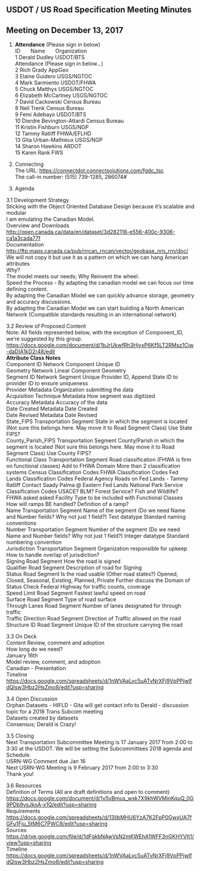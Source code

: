 ## USDOT / US Road Specification Meeting Minutes   
## Meeting on December 13, 2017  

1. **Attendance** (Please sign in below)    
ID &nbsp; &nbsp; &nbsp; Name &nbsp; &nbsp; &nbsp; Organization          
1  Derald Dudley   USDOT/BTS  
Attendance (Please sign in below…)  
2  Rich Grady   AppGeo  
3  Elaine Guidero   USGS/NGTOC     
4  Mark Sarmiento   USDOT/FHWA  
5  Chuck Matthys   USGS/NGTOC  
6  Elizabeth McCartney   USGS/NGTOC  
7  David Cackowski   Census Bureau  
8  Neil Trenk   Census Bureau  
9  Femi Adebayo   USDOT/BTS  
10  Dierdre Bevington-Attardi   Census Bureau  
11  Kristin Fishburn   USGS/NGP  
12  Tammy Ratliff   FHWA/EFLHD  
13  Gita Urban-Mathieux   USGS/NGP  
14  Sharon Hawkins   ARDOT  
15  Karen Rank   FWS  

2. Connecting  
The URL: https://connectdot.connectsolutions.com/fgdc_tsc  
The call-in number: (515) 739-1285, 286074#  

3. Agenda  

3.1 Development Strategy  
Sticking with the Object Oriented Database Design because it’s scalable and modular  
I am emulating the Canadian Model.  
Overview and Downloads  
http://open.canada.ca/data/en/dataset/3d282116-e556-400c-9306-ca1a3cada77f  
Documentation  
http://ftp.maps.canada.ca/pub/nrcan_rncan/vector/geobase_nrn_rrn/doc/  
We will not copy it but use it as a pattern on which we can hang American attributes  
Why?  
The model meets our needs; Why Reinvent the wheel.   
Speed the Process - By adapting the canadian model we can focus our time defining content.  
By adapting the Canadian Model we can quickly advance storage, geometry and accuracy discussions.  
By adapting the Canadian Model we can start building a North American Network (Compatible standards resulting in an international network)  

3.2 Review of Proposed Content   
Note:  All fields represented below, with the exception of Component_ID, we’re suggested by this group.  
https://docs.google.com/document/d/1bJrUkwfRh3HjyxP6Kf5LT2RMsz1Ciw-daDIA1kD2r48/edit  
**Attribute  Class  Notes**  
Component ID  Network Component  Unique ID  
Geometry  Network Linear Component  Geometry  
Segment ID  Network Segment  Unique Provider ID, Append State ID to provider ID to ensure uniqueness  
Provider  Metadata  Organization submitting the data  
Acquisition Technique  Metadata  How segment was digitized  
Accuracy  Metadata  Accuracy of the data  
Date Created  Metadata  Date Created  
Date Revised  Metadata  Date Revised  
State_FIPS  Transportation Segment  State in which the segment is located (Not sure this belongs here.  May move it to Road Segment Class) Use State FIPS?  
County_Parish_FIPS  Transportation Segment  County/Parish in which the segment is located (Not sure this belongs here.  May move it to Road Segment Class)  Use County FIPS?  
Functional Class  Transportation Segment  Road classification (FHWA is firm on functional classes)  Add to FHWA Domain  More than 2 classification systems Census Classification Codes  FHWA Classification Codes  Fed Lands Classification Codes  Federal Agency Roads on Fed Lands - Tammy Ratliff  Contact Saady Palma @ Eastern Fed Lands  National Park Service Classification Codes  USACE? BLM? Forest Service? Fish and Wildlife?  FHWA asked asked Facility Type to be included with Functional Classes  How will ramps BE handled?  Definition of a ramp?  
Name  Transportation Segment  Name of the segment (Do we need Name and Number fields? Why not just 1 field?)  Text datatype  Standard naming conventions    
Number  Transportation Segment   Number of the segment (Do we need Name and Number fields? Why not just 1 field?)  Integer datatype
Standard numbering convention  
Jurisdiction  Transportation Segment  Organization responsible for upkeep  How to handle overlap of jurisdiction?  
Signing  Road Segment  How the road is signed  
Qualifier  Road Segment  Description of road for Signing    
Status  Road Segment  Is the road usable (Other road states?)  Opened, Closed, Seasonal, Existing, Planned, Private  Further discuss the Domain of Status  Check Federal Highway for traffic counts, coverage  
Speed Limit  Road Segment  Fastest lawful speed on road  
Surface  Road Segment  Type of road surface  
Through Lanes  Road Segment   Number of lanes designated for through traffic  
Traffic Direction  Road Segment  Direction of Traffic allowed on the road  
Structure ID  Road Segment  Unique ID of the structure carrying the road  

3.3 On Deck  
Content Review, comment and adoption  
How long do we need?  
January 16th  
Model review, comment, and adoption  
Canadian - Presentation  
Timeline  
https://docs.google.com/spreadsheets/d/1nWVAaLvc5uATvNrXFj9VpPPjwlfdQlsw3Hbz2HsZmo8/edit?usp=sharing  

3.4 Open Discussion  
Orphan Datasets - HIFLD - Gita will get contact info to Derald - discussion topic for a 2018 Trans Subcom meeting  
Datasets created by datasets  
Consensus; Derald is Crazy!  
 
3.5 Closing  
Next Transportation Subcommittee Meeting is 17 January 2017 from 2:00 to 3:30 at the USDOT.  We will be setting the Subcommittees 2018 agenda and Schedule.  
USRN-WG Comment due Jan 16  
Next USRN-WG Meeting is 9 February 2017 from 2:00 to 3:30  
Thank you!  

3.6 Resources  
Definition of Terms (All are draft definitions and open to comment)  
https://docs.google.com/document/d/1v5vBmus_wsk7X9khWVMinKquQ_0G9PDb9vsJkoA-x1Q/edit?usp=sharing  
Requirements  
https://docs.google.com/spreadsheets/d/13IibMHU6YzA7K2FpP0GwxUA7fGFu1Fju_5tM6C7PWC8/edit?usp=sharing  
Sources  	
https://drive.google.com/file/d/1dFgkbNAwVsN2mKWEhA1WFF3nGKHYVIt1/view?usp=sharing  
Timeline  
https://docs.google.com/spreadsheets/d/1nWVAaLvc5uATvNrXFj9VpPPjwlfdQlsw3Hbz2HsZmo8/edit?usp=sharing  
 
